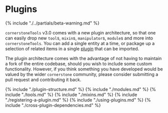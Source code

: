 # Plugins

{% include "./../partials/beta-warning.md" %}

`cornerstoneTools` v3.0 comes with a new plugin architecture, so that one can easily drop new `tool`s, `mixin`s, `manipulator`s, `module`s and more into `cornerstoneTools`. You can add a single entity at a time, or package up a selection of related items in a single [plugin](./plugins.md) that can be imported.

The plugin architecture comes with the advantage of not having to maintain a fork of the entire codebase, should you wish to include some custom functionality. However, if you think something you have developed would be valued by the wider `cornerstone` community, please consider submitting a pull request and contributing it back.

{% include "./plugin-structure.md" %}
{% include "./modules.md" %}
{% include "./tools.md" %}
{% include "./mixins.md" %}
{% include "./registering-a-plugin.md" %}
{% include "./using-plugins.md" %}
{% include "./cross-plugin-dependencies.md" %}
